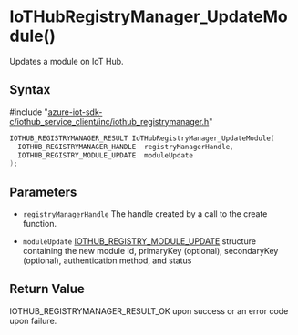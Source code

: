 # IoTHubRegistryManager_UpdateModule()

Updates a module on IoT Hub.

## Syntax

\#include "[azure-iot-sdk-c/iothub_service_client/inc/iothub_registrymanager.h](../iot-c-ref-iothub-registrymanager-h.md)"  
```C
IOTHUB_REGISTRYMANAGER_RESULT IoTHubRegistryManager_UpdateModule(
  IOTHUB_REGISTRYMANAGER_HANDLE  registryManagerHandle,
  IOTHUB_REGISTRY_MODULE_UPDATE  moduleUpdate
);
```

## Parameters
* `registryManagerHandle` The handle created by a call to the create function. 

* `moduleUpdate` [IOTHUB_REGISTRY_MODULE_UPDATE](#undefined) structure containing the new module Id, primaryKey (optional), secondaryKey (optional), authentication method, and status

## Return Value
IOTHUB_REGISTRYMANAGER_RESULT_OK upon success or an error code upon failure.

